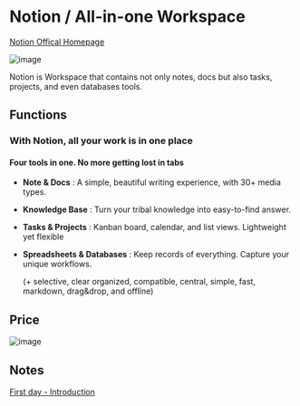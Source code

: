 # Notion / All-in-one Workspace

[Notion Offical Homepage](https://www.notion.so/)

![image](https://images.velog.io/post-images/godori/6c75f9c0-eb42-11e8-bcd1-a3c7c763095c/11111.png)





Notion is Workspace that contains not only notes, docs but also tasks, projects, and even databases tools.



## Functions

### With Notion, all your work is in one place

#### Four tools in one. No more getting lost in tabs

* **Note & Docs** : A simple, beautiful writing experience, with 30+ media types.

* **Knowledge Base** : Turn your tribal knowledge into easy-to-find answer.

* **Tasks & Projects** : Kanban board, calendar, and list views. Lightweight yet flexible

* **Spreadsheets & Databases** : Keep records of everything. Capture your unique workflows.

  (+ selective, clear organized, compatible, central, simple, fast, markdown, drag&drop, and offline)



## Price

![image](https://user-images.githubusercontent.com/48755377/61874478-78634a80-af23-11e9-8f73-09bdf1454d8d.png)



## Notes

[First day - Introduction](./notes/1st)